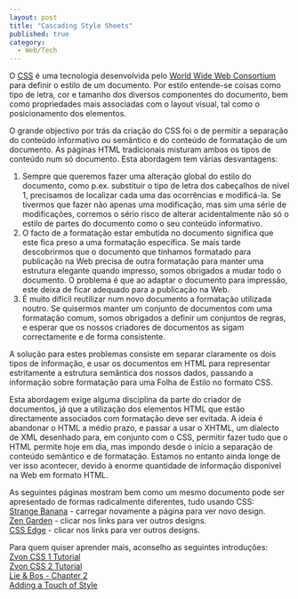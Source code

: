 ```yaml
---
layout: post
title: "Cascading Style Sheets"
published: true
category:
  - Web/Tech
---
```


O [CSS] é uma tecnologia desenvolvida pelo [World Wide Web Consortium]
para definir o estilo de um documento. Por estilo entende-se coisas como
tipo de letra, cor e tamanho dos diversos componentes do documento, bem
como propriedades mais associadas com o layout visual, tal como o
posicionamento dos elementos.

O grande objectivo por trás da criação do CSS foi o de permitir a
separação do conteúdo informativo ou semântico e do conteúdo de
formatação de um documento. As páginas HTML tradicionais misturam ambos
os tipos de conteúdo num só documento. Esta abordagem tem várias
desvantagens:

1.  Sempre que queremos fazer uma alteração global do estilo do
    documento, como p.ex. substituir o tipo de letra dos cabeçalhos de
    nível 1, precisamos de localizar cada uma das ocorrências
    e modificá-la. Se tivermos que fazer não apenas uma modificação, mas
    sim uma série de modificações, corremos o sério risco de alterar
    acidentalmente não só o estilo de partes do documento como o seu
    conteúdo informativo.
2.  O facto de a formatação estar embutida no documento significa que
    este fica preso a uma formatação específica. Se mais tarde
    descobrirmos que o documento que tinhamos formatado para publicação
    na Web precisa de outra formatação para manter uma estrutura
    elegante quando impresso, somos obrigados a mudar todo o documento.
    O problema é que ao adaptar o documento para impressão, este deixa
    de ficar adequado para a publicação na Web.
3.  É muito difícil reutilizar num novo documento a formatação
    utilizada noutro. Se quisermos manter um conjunto de documentos com
    uma formatação comum, somos obrigados a definir um conjuntos de
    regras, e esperar que os nossos criadores de documentos as sigam
    correctamente e de forma consistente.

A solução para estes problemas consiste em separar claramente os dois
tipos de informação, e usar os documentos em HTML para representar
estritamente a estrutura semântica dos nossos dados, passando a
informação sobre formatação para uma Folha de Estilo no formato CSS.

Esta abordagem exige alguma disciplina da parte do criador de
documentos, já que a utilização dos elementos HTML que estão
directamente associados com formatação deve ser evitada. A ideia é
abandonar o HTML a médio prazo, e passar a usar o XHTML, um dialecto de
XML desenhado para, em conjunto com o CSS, permitir fazer tudo que o
HTML permite hoje em dia, mas impondo desde o início a separação de
conteúdo semântico e de formatação. Estamos no entanto ainda longe de
ver isso acontecer, devido à enorme quantidade de informação disponível
na Web em formato HTML.

As seguintes páginas mostram bem como um mesmo documento pode ser
apresentado de formas radicalmente diferentes, tudo usando CSS:\
[Strange Banana] - carregar novamente a página para ver novo design.\
[Zen Garden] - clicar nos links para ver outros designs.\
[CSS Edge] - clicar nos links para ver outros designs.

Para quem quiser aprender mais, aconselho as seguintes introduções:\
[Zvon CSS 1 Tutorial]\
[Zvon CSS 2 Tutorial]\
[Lie & Bos - Chapter 2]\
[Adding a Touch of Style]

  [CSS]: http://www.w3.org/Style/CSS/
  [World Wide Web Consortium]: http://www.w3.org/
  [Strange Banana]: http://www.strangebanana.com/generator.aspx
  [Zen Garden]: http://www.csszengarden.com/
  [CSS Edge]: http://www.meyerweb.com/eric/css/edge/
  [Zvon CSS 1 Tutorial]: http://www.zvon.org/xxl/CSSTutorial/Output/
  [Zvon CSS 2 Tutorial]: http://www.zvon.org/xxl/CSS2Tutorial/General/htmlIntro.html
  [Lie & Bos - Chapter 2]: http://www.w3.org/Style/LieBos2e/enter/
  [Adding a Touch of Style]: http://www.w3.org/MarkUp/Guide/Style
